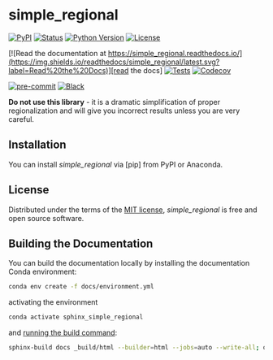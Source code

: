 # simple_regional

[![PyPI](https://img.shields.io/pypi/v/simple_regional.svg)][pypi status]
[![Status](https://img.shields.io/pypi/status/simple_regional.svg)][pypi status]
[![Python Version](https://img.shields.io/pypi/pyversions/simple_regional)][pypi status]
[![License](https://img.shields.io/pypi/l/simple_regional)][license]

[![Read the documentation at https://simple_regional.readthedocs.io/](https://img.shields.io/readthedocs/simple_regional/latest.svg?label=Read%20the%20Docs)][read the docs]
[![Tests](https://github.com/brightway-lca/simple_regional/actions/workflows/python-test.yml/badge.svg)][tests]
[![Codecov](https://codecov.io/gh/brightway-lca/simple_regional/branch/main/graph/badge.svg)][codecov]

[![pre-commit](https://img.shields.io/badge/pre--commit-enabled-brightgreen?logo=pre-commit&logoColor=white)][pre-commit]
[![Black](https://img.shields.io/badge/code%20style-black-000000.svg)][black]

[pypi status]: https://pypi.org/project/simple_regional/
[read the docs]: https://simple_regional.readthedocs.io/
[tests]: https://github.com/brightway-lca/simple_regional/actions?workflow=Tests
[codecov]: https://app.codecov.io/gh/brightway-lca/simple_regional
[pre-commit]: https://github.com/pre-commit/pre-commit
[black]: https://github.com/psf/black

**Do not use this library** - it is a dramatic simplification of proper regionalization and will give you incorrect results unless you are very careful.

## Installation

You can install _simple_regional_ via [pip] from PyPI or Anaconda.

## License

Distributed under the terms of the [MIT license][License],
_simple_regional_ is free and open source software.

<!-- github-only -->

[command-line reference]: https://simple_regional.readthedocs.io/en/latest/usage.html
[License]: https://github.com/brightway-lca/simple_regional/blob/main/LICENSE
[Contributor Guide]: https://github.com/brightway-lca/simple_regional/blob/main/CONTRIBUTING.md
[Issue Tracker]: https://github.com/brightway-lca/simple_regional/issues


## Building the Documentation

You can build the documentation locally by installing the documentation Conda environment:

```bash
conda env create -f docs/environment.yml
```

activating the environment

```bash
conda activate sphinx_simple_regional
```

and [running the build command](https://www.sphinx-doc.org/en/master/man/sphinx-build.html#sphinx-build):

```bash
sphinx-build docs _build/html --builder=html --jobs=auto --write-all; open _build/html/index.html
```